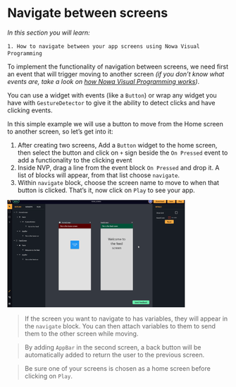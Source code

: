 # Navigate between screens
*In this section you will learn:*
```
1. How to navigate between your app screens using Nowa Visual Programming
```

To implement the functionality of navigation between screens, we need first an event that will trigger moving to another screen *(if you don’t know what events are, take a look on [how Nowa Visual Programming works](NVP_intro.md))*.

You can use a widget with events (like a `Button`) or wrap any widget you have with `GestureDetector` to give it the ability to detect clicks and have clicking events. 

In this simple example we will use a button to move from the Home screen to another screen, so let’s get into it:

1. After creating two screens, Add a `Button` widget to the home screen, then select the button and click on `+` sign beside the `On Pressed` event to add a functionality to the clicking event
2. Inside NVP, drag a line from the event block `On Pressed` and drop it. A list of blocks will appear, from that list choose `navigate`. 
3. Within `navigate` block, choose the screen name to move to when that button is clicked. That’s it, now click on `Play` to see your app.

<img src="../media/gifs/moving_screens.gif" width="80%">


>If the screen you want to navigate to has variables, they will appear in the `navigate` block. You can then attach variables to them to send them to the other screen while moving.

>By adding `AppBar` in the second screen, a back button will be automatically added to return the user to the previous screen.

>Be sure one of your screens is chosen as a home screen before clicking on `Play`.
